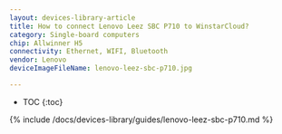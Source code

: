 ```yaml
---
layout: devices-library-article
title: How to connect Lenovo Leez SBC P710 to WinstarCloud?
category: Single-board computers
chip: Allwinner H5
connectivity: Ethernet, WIFI, Bluetooth
vendor: Lenovo
deviceImageFileName: lenovo-leez-sbc-p710.jpg

---
```



* TOC
{:toc}

{% include /docs/devices-library/guides/lenovo-leez-sbc-p710.md %}